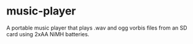 # music-player
A portable music player that plays .wav and ogg vorbis files from an SD card using 2xAA NiMH batteries.
